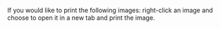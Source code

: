 <!--
If you have copies of Harlan documents of the past that might be of interest and wish to share them, send by either of these methods: 

1. Scan the page, upload it with an e-mail, and send to [harlanjay@cox.net](harlanjay@cox.net)
1. If you do not have a scanner, mail a copy of the material to:

Junior F. Harlan, Attn: Harlan Family Documents, 6218 E. Betty Elyse Ln., Scottsdale, AZ 85254

Please do not send original copy as we cannot be responsible for its safety in the mail. Please include a short paragraph describing the significance of the document and tying wherever possible the person's number in the Green Book. 
-->

If you would like to print the following images: right-click an image and choose to open it in a new tab and print the image.